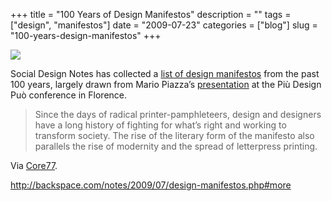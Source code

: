 +++
title = "100 Years of Design Manifestos"
description = ""
tags = ["design", "manifestos"]
date = "2009-07-23"
categories = ["blog"]
slug = "100-years-design-manifestos"
+++



  <div class="notebook-screenshot"><a href="http://backspace.com/notes/2009/07/design-manifestos.php#more"><img src="/media/bluga/wt4a68880734616.jpg"/></a></div><p>Social Design Notes has collected a <a href="http://backspace.com/notes/2009/07/design-manifestos.php">list of design manifestos</a> from the past 100 years, largely drawn from Mario Piazza’s <a href="http://sdz.aiap.it/notizie/11326">presentation</a> at the Più Design Può conference in Florence. </p>
<blockquote><p>Since the days of radical printer-pamphleteers, design and designers have a long history of fighting for what’s right and working to transform society. The rise of the literary form of the manifesto also parallels the rise of modernity and the spread of letterpress printing.</p></blockquote>
<p>Via <a href="http://www.core77.com/blog/object_culture/100_years_of_design_manifestos_14117.asp">Core77</a>.</p>
    
  <a href="http://backspace.com/notes/2009/07/design-manifestos.php#more">http://backspace.com/notes/2009/07/design-manifestos.php#more</a>
